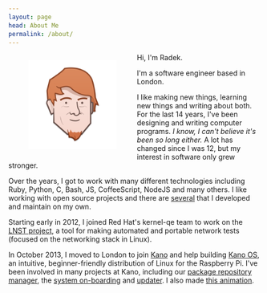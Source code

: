 ```yaml
---
layout: page
head: About Me
permalink: /about/
---
```



<figure style="width: 35%; float: left; margin-top: 1em;">
	<a href="/assets/images/avatar.png">
        <img src="/assets/images/avatar.png" alt="Me">
    </a>
</figure>

Hi, I'm Radek.

I'm a software engineer based in London.

I like making new things, learning new things and writing about both. For the
last 14 years, I've been designing and writing computer programs. *I know,
I can't believe it's been so long either.* A lot has changed since I was 12,
but my interest in software only grew stronger.

Over the years, I got to work with many different technologies including
Ruby, Python, C, Bash, JS, CoffeeScript, NodeJS and many others.
I like working with open source projects and there are
[several](http://radek.io/work) that I developed and maintain on my own.

Starting early in 2012, I joined Red Hat's kernel-qe team to work on the
[LNST project](http://www.lnst-project.org), a tool for making automated
and portable network tests (focused on the networking stack in Linux).

In October 2013, I moved to London to join [Kano](http://kano.me) and help
building [Kano OS](http://developers.kano.me/), an intuitive, beginner-friendly
distribution of Linux for the Raspberry Pi. I've been involved in many
projects at Kano, including our
[package repository manager](http://radek.io/2014/05/12/dr/),
the [system on-boarding](https://youtu.be/zzD9LVA1NNE) and
[updater](https://github.com/KanoComputing/kano-updater/). I also made [this
animation](http://developers.kano.me/matrix.html).
